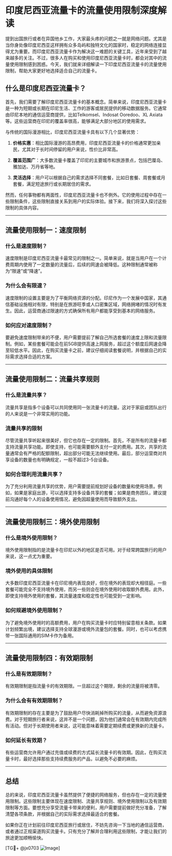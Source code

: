 # 印度尼西亚流量卡的流量使用限制深度解读

提到出国旅行或者在异国他乡工作，大家最头疼的问题之一就是网络问题。尤其是当你身处像印度尼西亚这样拥有众多岛屿和独特文化的国家时，稳定的网络连接显得尤为重要。而印度尼西亚流量卡作为解决这一难题的关键工具，近年来受到了越来越多的关注。不过，很多人在购买和使用印度尼西亚流量卡时，都会对其中的流量使用限制感到困惑。今天，我们就来详细解读一下印度尼西亚流量卡的流量使用限制，帮助大家更好地选择适合自己的流量卡。

## 什么是印度尼西亚流量卡？

首先，我们需要了解印度尼西亚流量卡的基本概念。简单来说，印度尼西亚流量卡是一种为短期或长期在印尼生活、工作的游客或居民提供的移动数据服务。它通常由印尼本地的通信运营商提供，比如Telkomsel、Indosat Ooredoo、XL Axiata等。这些运营商在印尼的覆盖率很高，能够满足大部分地区的使用需求。

与传统的国际漫游相比，印度尼西亚流量卡具有以下几个显著优势：

1. **价格实惠**：相比国际漫游的高昂费用，印度尼西亚流量卡的价格通常更加亲民，尤其对于长时间停留的用户来说，性价比非常高。
   
2. **覆盖范围广**：大多数流量卡覆盖了印尼的主要城市和旅游景点，包括巴厘岛、雅加达、万丹省等地。
   
3. **灵活选择**：用户可以根据自己的需求选择不同套餐，比如日套餐、周套餐或月套餐，满足短途旅行或长期居住的需求。

然而，任何事物都有两面性，印度尼西亚流量卡也不例外。它的使用过程中存在一些限制条件，这些限制直接关系到用户的实际体验。接下来，我们将深入探讨这些限制的具体内容。

---

## 流量使用限制一：速度限制

### 什么是速度限制？
速度限制是印度尼西亚流量卡最常见的限制之一。简单来说，就是当用户在一个计费周期内使用了一定数量的流量后，后续的网速会被降低。这种限制通常被称为“限速”或“降速”。

### 为什么会有限速？
速度限制的设置主要是为了平衡网络资源的分配。印尼作为一个发展中国家，其通信基础设施相对有限，特别是在旅游旺季或人口密集区域，网络拥堵的情况时有发生。因此，运营商通过限速的方式确保所有用户都能享受到基本的网络服务。

### 如何应对速度限制？
要避免速度限制带来的不便，用户需要提前了解自己所选套餐的速度上限和流量限制。例如，某些套餐可能会在前5GB提供高速上网服务，超过这个额度后网速会降至较低水平。因此，在购买流量卡之前，建议仔细阅读套餐说明，并根据自己的实际需求选择合适的方案。

---

## 流量使用限制二：流量共享规则

### 什么是流量共享？
流量共享是指多个设备可以共同使用同一张流量卡的流量。这对于家庭或团队出行的人来说是一个非常实用的功能。

### 流量共享的限制
尽管流量共享听起来很美好，但它也存在一定的限制。首先，不是所有的流量卡都支持流量共享功能。即使支持，也可能需要额外支付一定的费用。其次，共享的流量通常会有严格的配额限制，超出部分可能无法继续使用。最后，部分运营商对共享设备的数量也有明确规定，一般不超过3-5台设备。

### 如何合理利用流量共享？
为了充分利用流量共享的优势，用户需要提前规划好设备的数量和使用场景。例如，如果是家庭出游，可以选择支持多设备共享的套餐；如果是商务团队，建议提前沟通好每个人的设备使用情况，避免因超量使用而导致额外支出。

---

## 流量使用限制三：境外使用限制

### 什么是境外使用限制？
境外使用限制指的是流量卡在印尼以外的地区是否可用。对于经常跨国旅行的用户来说，这一点尤为重要。

### 境外使用的具体限制
大多数印度尼西亚流量卡在印尼境内表现良好，但在境外的表现却大相径庭。一些套餐可能完全不支持境外使用，而另一些则会在境外使用时收取额外费用。此外，即使支持境外使用的套餐，其流量速度和稳定性也可能受到一定影响。

### 如何规避境外使用限制？
为了避免境外使用时的高额费用，用户在购买流量卡时应特别留意相关条款。如果计划频繁出境，建议选择支持全球漫游或境外流量包的套餐。同时，也可以考虑携带一张国际通用的SIM卡作为备用。

---

## 流量使用限制四：有效期限制

### 什么是有效期限制？
有效期限制是指流量卡的有效期限。一旦超过这个期限，剩余的流量将被清零。

### 为什么会有有效期限制？
有效期限制的存在主要是为了鼓励用户尽快消耗掉所购买的流量，从而避免资源浪费。对于短期旅行者来说，这并不是一个问题，因为他们通常会在有效期内完成所有活动。但对于长期使用者来说，这可能意味着需要定期续费或更换新的流量卡。

### 如何延长有效期？
有些运营商允许用户通过充值或续费的方式延长流量卡的有效期。因此，在购买流量卡时，最好选择那些支持续费服务的产品，以避免不必要的麻烦。

---

## 总结

总的来说，印度尼西亚流量卡虽然提供了便捷的网络服务，但也存在一定的流量使用限制。这些限制主要体现在速度限制、流量共享规则、境外使用限制以及有效期限制等方面。要想充分享受流量卡带来的便利，用户需要提前做好充分准备，了解清楚各项条款，并根据自己的实际需求选择最适合的套餐。

如果你正在计划前往印度尼西亚旅行或居住，不妨先咨询一下当地的通信运营商，或者通过正规渠道购买流量卡。只有充分了解并合理利用这些限制，才能让我们的旅途更加顺畅愉快。

[TG💪+ @jx0703 ![Image](https://github.com/user-attachments/assets/dbca1d08-cadb-493c-b0ec-ad6f7a83f270)]